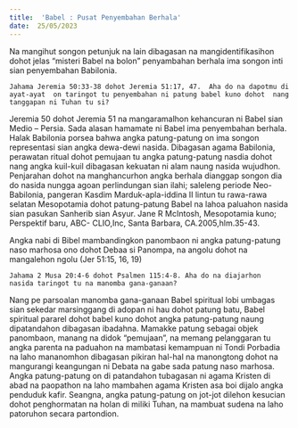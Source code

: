 ```yaml
---
title:  'Babel : Pusat Penyembahan Berhala'
date:  25/05/2023
---
```


Na mangihut songon  petunjuk na lain dibagasan  na mangidentifikasihon dohot jelas “misteri Babel na bolon” penyambahan  berhala ima songon inti sian  penyembahan Babilonia.

`Jahama Jeremia 50:33-38 dohot Jeremia 51:17, 47.  Aha do na dapotmu di ayat-ayat  on taringot tu penyembahan ni patung babel kuno dohot  nang tanggapan ni Tuhan tu si?`

Jeremia 50 dohot Jeremia 51 na mangaramalhon  kehancuran ni Babel sian  Medio – Persia. Sada alasan  hamamate ni Babel ima penyembahan  berhala. Halak Babilonia porsea bahwa angka patung-patung on ima songon  representasi sian angka dewa-dewi nasida. Dibagasan agama Babilonia, perawatan ritual dohot  pemujaan  tu  angka  patung-patung nasdia  dohot  nang  angka  kuil-kuil dibagasan  kekuatan ni alam naung  nasida  wujudhon. Penjarahan  dohot  na manghancurhon angka berhala dianggap songon  dia do nasida  nungga agoan  perlindungan  sian ilahi; saleleng periode Neo-Babilonia, pangeran Kasdim Marduk-apla-iddina II lintun tu rawa-rawa selatan Mesopotamia dohot patung-patung  Babel na lahoa paluahon nasida sian  pasukan Sanherib sian Asyur. Jane R McIntosh, Mesopotamia  kuno; Perspektif baru, ABC- CLIO,Inc, Santa Barbara, CA.2005,hlm.35-43.

Angka  nabi di Bibel  mambandingkon  panombaon ni angka patung-patung naso  marhosa ono dohot Debaa si Panompa, na angolu  dohot  na mangalehon  ngolu (Jer 51:15, 16, 19)

`Jahama 2 Musa 20:4-6 dohot Psalmen 115:4-8. Aha do na diajarhon  nasida taringot tu na manomba gana-ganaan?`

Nang  pe parsoalan manomba  gana-ganaan Babel spiritual lobi umbagas sian sekedar marsinggang di adopan ni hau dohot patung batu, Babel spiritual pararel dohot babel kuno dohot angka patung-patung naung  dipatandahon  dibagasan  ibadahna. Mamakke patung  sebagai objek panombaon, manang na didok “pemujaan”, na memang  pelanggaran tu angka parenta na paduahon na mambatasi kemampuan ni Tondi Porbadia na laho mananomhon dibagasan pikiran hal-hal na manongtong dohot  na mangurangi keangungan ni Debata  na gabe sada patung  naso marhosa. Angka patung-patung on di patandahon  tubagasan  ni agama  Kristen  di abad na paopathon na laho mambahen agama Kristen  asa boi dijalo angka  penduduk kafir. Seangna, angka patung-patung on jot-jot dilehon  kesucian dohot  penghormatan na holan di miliki Tuhan, na mambuat sudena na laho patoruhon secara  partondion.